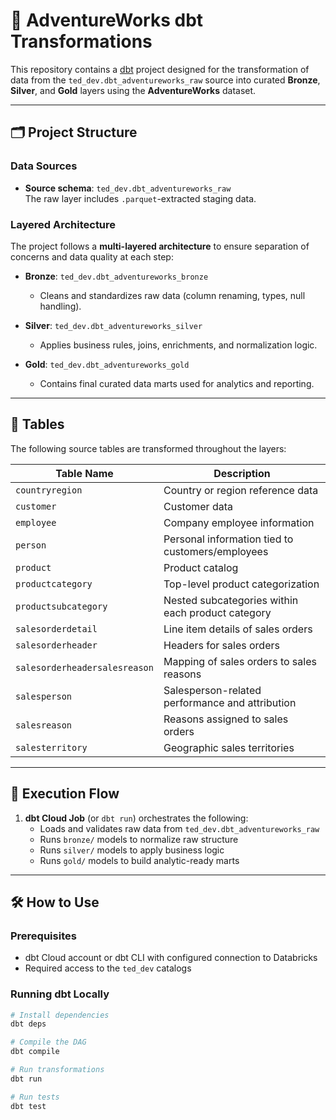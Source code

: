 # 🧱 AdventureWorks dbt Transformations

This repository contains a [dbt](https://www.getdbt.com/) project designed for the transformation of data from the `ted_dev.dbt_adventureworks_raw` source into curated **Bronze**, **Silver**, and **Gold** layers using the **AdventureWorks** dataset.

---

## 🗂️ Project Structure

### Data Sources
- **Source schema**: `ted_dev.dbt_adventureworks_raw`  
  The raw layer includes `.parquet`-extracted staging data.

### Layered Architecture
The project follows a **multi-layered architecture** to ensure separation of concerns and data quality at each step:

- **Bronze**: `ted_dev.dbt_adventureworks_bronze`  
  - Cleans and standardizes raw data (column renaming, types, null handling).
  
- **Silver**: `ted_dev.dbt_adventureworks_silver`  
  - Applies business rules, joins, enrichments, and normalization logic.

- **Gold**: `ted_dev.dbt_adventureworks_gold`  
  - Contains final curated data marts used for analytics and reporting.

---

## 🧾 Tables

The following source tables are transformed throughout the layers:

| Table Name                  | Description                                      |
|----------------------------|--------------------------------------------------|
| `countryregion`            | Country or region reference data                 |
| `customer`                 | Customer data                                    |
| `employee`                 | Company employee information                     |
| `person`                   | Personal information tied to customers/employees|
| `product`                  | Product catalog                                  |
| `productcategory`          | Top-level product categorization                 |
| `productsubcategory`       | Nested subcategories within each product category|
| `salesorderdetail`         | Line item details of sales orders                |
| `salesorderheader`         | Headers for sales orders                         |
| `salesorderheadersalesreason` | Mapping of sales orders to sales reasons    |
| `salesperson`              | Salesperson-related performance and attribution  |
| `salesreason`              | Reasons assigned to sales orders                 |
| `salesterritory`           | Geographic sales territories                     |

---

## 🚀 Execution Flow

1. **dbt Cloud Job** (or `dbt run`) orchestrates the following:
    - Loads and validates raw data from `ted_dev.dbt_adventureworks_raw`
    - Runs `bronze/` models to normalize raw structure
    - Runs `silver/` models to apply business logic
    - Runs `gold/` models to build analytic-ready marts

---

## 🛠️ How to Use

### Prerequisites
- dbt Cloud account or dbt CLI with configured connection to Databricks
- Required access to the `ted_dev` catalogs

### Running dbt Locally

```bash
# Install dependencies
dbt deps

# Compile the DAG
dbt compile

# Run transformations
dbt run

# Run tests
dbt test
